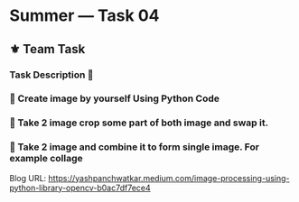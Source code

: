 # Summer — Task 04
## ⚜️ Team Task
### Task Description 📄
### 📌 Create image by yourself Using Python Code
### 📌 Take 2 image crop some part of both image and swap it.
### 📌 Take 2 image and combine it to form single image. For example collage
 
 Blog URL:
https://yashpanchwatkar.medium.com/image-processing-using-python-library-opencv-b0ac7df7ece4
